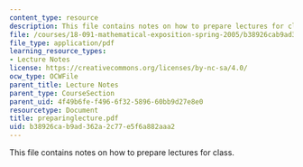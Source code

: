 ```yaml
---
content_type: resource
description: This file contains notes on how to prepare lectures for class.
file: /courses/18-091-mathematical-exposition-spring-2005/b38926cab9ad362a2c77e5f6a882aaa2_preparinglecture.pdf
file_type: application/pdf
learning_resource_types:
- Lecture Notes
license: https://creativecommons.org/licenses/by-nc-sa/4.0/
ocw_type: OCWFile
parent_title: Lecture Notes
parent_type: CourseSection
parent_uid: 4f49b6fe-f496-6f32-5896-60bb9d27e8e0
resourcetype: Document
title: preparinglecture.pdf
uid: b38926ca-b9ad-362a-2c77-e5f6a882aaa2
---
```

This file contains notes on how to prepare lectures for class.
